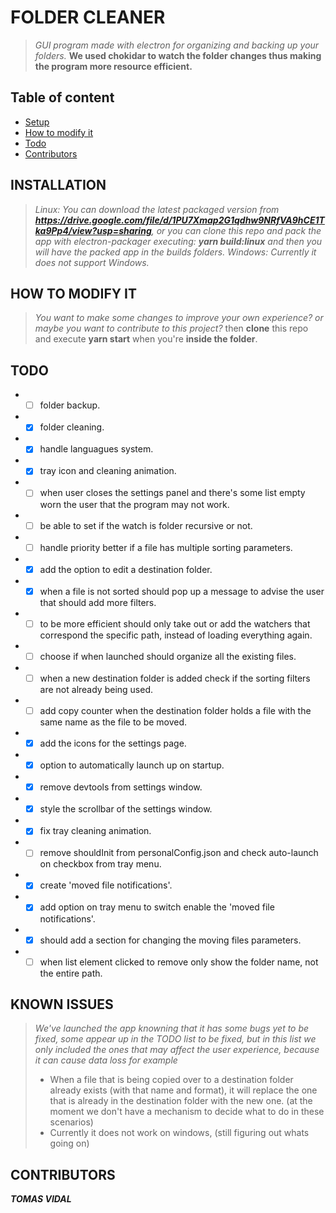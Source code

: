 # FOLDER CLEANER
> _GUI program made with electron for organizing and backing up your folders._ 
__We used chokidar to watch the folder changes thus making the program more resource efficient.__

## Table of content
* [Setup](#INSTALLATION)
* [How to modify it](HOW-TO-MODIFY-IT)
* [Todo](#TODO)
* [Contributors](#CONTRIBUTORS)

## INSTALLATION
> _Linux: You can download the latest packaged version from **https://drive.google.com/file/d/1PU7Xmap2G1qdhw9NRfVA9hCE1Tka9Pp4/view?usp=sharing**, or you can clone this repo and pack the app with electron-packager executing: **yarn build:linux** and then you will have the packed app in the builds folders._
_Windows: Currently it does not support Windows._

## HOW TO MODIFY IT
> _You want to make some changes to improve your own experience? or maybe you want to contribute to this project?_ then **clone** this repo and execute **yarn start** when you're **inside the folder**.

## TODO
* - [ ] folder backup.
* - [x] folder cleaning.
* - [x] handle languagues system.
* - [x] tray icon and cleaning animation.
* - [ ] when user closes the settings panel and there's some list empty worn the user that the program may not work.
* - [ ] be able to set if the watch is folder recursive or not.
* - [ ] handle priority better if a file has multiple sorting parameters.
* - [x] add the option to edit a destination folder.
* - [x] when a file is not sorted should pop up a message to advise the user that should add more filters.
* - [ ] to be more efficient should only take out or add the watchers that correspond the specific path, instead of loading everything again.
* - [ ] choose if when launched should organize all the existing files.
* - [ ] when a new destination folder is added check if the sorting filters are not already being used.
* - [ ] add copy counter when the destination folder holds a file with the same name as the file to be moved.
* - [x] add the icons for the settings page.
* - [x] option to automatically launch up on startup.
* - [x] remove devtools from settings window.
* - [x] style the scrollbar of the settings window.
* - [x] fix tray cleaning animation.
* - [ ] remove shouldInit from personalConfig.json and check auto-launch on checkbox from tray menu.
* - [x] create 'moved file notifications'.
* - [x] add option on tray menu to switch enable the 'moved file notifications'.
* - [x] should add a section for changing the moving files parameters.
* - [ ] when list element clicked to remove only show the folder name, not the entire path.

## KNOWN ISSUES
> _We've launched the app knowning that it has some bugs yet to be fixed, some appear up in the TODO list to be fixed, but in this list we only included the ones that may affect the user experience, because it can cause data loss for example_
> * When a file that is being copied over to a destination folder already exists (with that name and format), it will replace the one that is already in the destination folder with the new one. (at the moment we don't have a mechanism to decide what to do in these scenarios)
> * Currently it does not work on windows, (still figuring out whats going on)

## CONTRIBUTORS
**_TOMAS VIDAL_**
